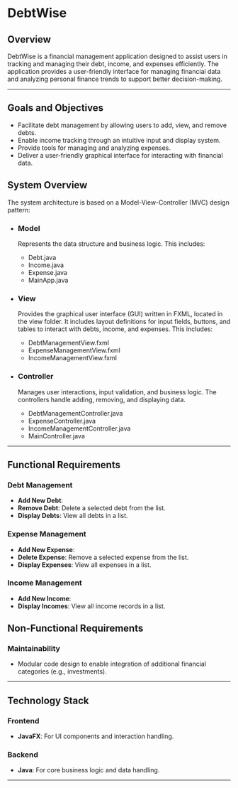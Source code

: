 # DebtWise

## Overview
DebtWise is a financial management application designed to assist users in tracking and managing their debt, income, and expenses efficiently. The application provides a user-friendly interface for managing financial data and analyzing personal finance trends to support better decision-making.

---

## Goals and Objectives
- Facilitate debt management by allowing users to add, view, and remove debts.
- Enable income tracking through an intuitive input and display system.
- Provide tools for managing and analyzing expenses.
- Deliver a user-friendly graphical interface for interacting with financial data.

## System Overview
The system architecture is based on a Model-View-Controller (MVC) design pattern:
- ### Model
  Represents the data structure and business logic. This includes:
  
    - Debt.java
    - Income.java
    - Expense.java
    - MainApp.java

- ### View
  Provides the graphical user interface (GUI) written in FXML, located in the view folder. It includes layout definitions for input   fields, buttons, and tables to interact with debts, income, and expenses. This includes:

    - DebtManagementView.fxml
    - ExpenseManagementView.fxml
    - IncomeManagementView.fxml
      
- ### Controller
  Manages user interactions, input validation, and business logic. The controllers handle adding, removing, and displaying data.

    - DebtManagementController.java
    - ExpenseController.java
    - IncomeManagementController.java
    - MainController.java

---

## Functional Requirements

### Debt Management
- **Add New Debt**:
- **Remove Debt**: Delete a selected debt from the list.
- **Display Debts**: View all debts in a list.

### Expense Management
- **Add New Expense**:
- **Delete Expense**: Remove a selected expense from the list.
- **Display Expenses**: View all expenses in a list.

### Income Management
- **Add New Income**:
- **Display Incomes**: View all income records in a list.


## Non-Functional Requirements

### Maintainability
- Modular code design to enable integration of additional financial categories (e.g., investments).
---

## Technology Stack

### Frontend
- **JavaFX**: For UI components and interaction handling.

### Backend
- **Java**: For core business logic and data handling.

---
